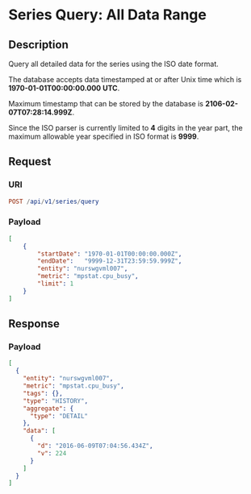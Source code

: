 # Series Query: All Data Range

## Description

Query all detailed data for the series using the ISO date format.

The database accepts data timestamped at or after Unix time which is **1970-01-01T00:00:00.000 UTC**.

Maximum timestamp that can be stored by the database is **2106-02-07T07:28:14.999Z**.

Since the ISO parser is currently limited to **4** digits in the year part, the maximum allowable year specified in ISO format is **9999**.

## Request

### URI

```elm
POST /api/v1/series/query
```

### Payload

```json
[
    {
        "startDate": "1970-01-01T00:00:00.000Z",
        "endDate":   "9999-12-31T23:59:59.999Z",
        "entity": "nurswgvml007",
        "metric": "mpstat.cpu_busy",
        "limit": 1
    }
]
```

## Response

### Payload

```json
[
  {
    "entity": "nurswgvml007",
    "metric": "mpstat.cpu_busy",
    "tags": {},
    "type": "HISTORY",
    "aggregate": {
      "type": "DETAIL"
    },
    "data": [
      {
        "d": "2016-06-09T07:04:56.434Z",
        "v": 224
      }
    ]
  }
]
```
